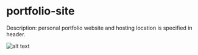 # portfolio-site

Description: personal portfolio website and hosting location is specified in header.

![alt text](https://raw.githubusercontent.com/tgdev24/tgdev24.github.io/master/image.png)
